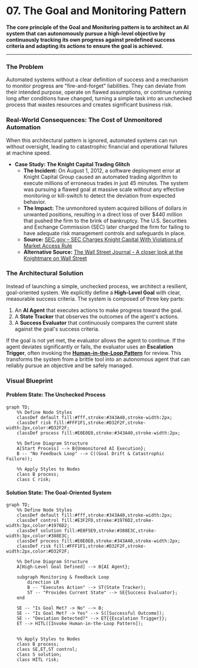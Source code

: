 # 07. The Goal and Monitoring Pattern

**The core principle of the Goal and Monitoring pattern is to architect an AI system that can autonomously pursue a high-level objective by continuously tracking its own progress against predefined success criteria and adapting its actions to ensure the goal is achieved.**

---

### The Problem

Automated systems without a clear definition of success and a mechanism to monitor progress are "fire-and-forget" liabilities. They can deviate from their intended purpose, operate on flawed assumptions, or continue running long after conditions have changed, turning a simple task into an unchecked process that wastes resources and creates significant business risk.

### Real-World Consequences: The Cost of Unmonitored Automation

When this architectural pattern is ignored, automated systems can run without oversight, leading to catastrophic financial and operational failures at machine speed.

- **Case Study: The Knight Capital Trading Glitch**
  - **The Incident:** On August 1, 2012, a software deployment error at Knight Capital Group caused an automated trading algorithm to execute millions of erroneous trades in just 45 minutes. The system was pursuing a flawed goal at massive scale without any effective monitoring or kill-switch to detect the deviation from expected behavior.
  - **The Impact:** The unmonitored system acquired billions of dollars in unwanted positions, resulting in a direct loss of over $440 million that pushed the firm to the brink of bankruptcy. The U.S. Securities and Exchange Commission (SEC) later charged the firm for failing to have adequate risk management controls and safeguards in place.
  - **Source:** [SEC.gov – SEC Charges Knight Capital With Violations of Market Access Rule](https://www.sec.gov/news/press-release/2013-222)
  - **Alternative Source:** [The Wall Street Journal - A closer look at the Knightmare on Wall Street](https://www.wsj.com/articles/SB10000872396390443989204577582533633215846)

### The Architectural Solution

Instead of launching a simple, unchecked process, we architect a resilient, goal-oriented system. We explicitly define a **High-Level Goal** with clear, measurable success criteria. The system is composed of three key parts:

1.  An **AI Agent** that executes actions to make progress toward the goal.
2.  A **State Tracker** that observes the outcomes of the agent's actions.
3.  A **Success Evaluator** that continuously compares the current state against the goal's success criteria.

If the goal is not yet met, the evaluator allows the agent to continue. If the agent deviates significantly or fails, the evaluator uses an **Escalation Trigger**, often invoking the **[Human-in-the-Loop Pattern](./patterns/03-human-in-the-loop/README.md)** for review. This transforms the system from a brittle tool into an autonomous agent that can reliably pursue an objective and be safely managed.

### Visual Blueprint

#### Problem State: The Unchecked Process

```mermaid
graph TD;
    %% Define Node Styles
    classDef default fill:#fff,stroke:#343A40,stroke-width:2px;
    classDef risk fill:#FFF1F1,stroke:#D32F2F,stroke-width:2px,color:#D32F2F;
    classDef process fill:#E0E0E0,stroke:#343A40,stroke-width:2px;

    %% Define Diagram Structure
    A[Start Process] --> B{Unmonitored AI Execution};
    B -- "No Feedback Loop" --> C((Goal Drift & Catastrophic Failure));

    %% Apply Styles to Nodes
    class B process;
    class C risk;
```

#### Solution State: The Goal-Oriented System

```mermaid
graph TD;
    %% Define Node Styles
    classDef default fill:#fff,stroke:#343A40,stroke-width:2px;
    classDef control fill:#E3F2FD,stroke:#1976D2,stroke-width:3px,color:#1976D2;
    classDef solution fill:#E8F5E9,stroke:#388E3C,stroke-width:3px,color:#388E3C;
    classDef process fill:#E0E0E0,stroke:#343A40,stroke-width:2px;
    classDef risk fill:#FFF1F1,stroke:#D32F2F,stroke-width:2px,color:#D32F2F;

    %% Define Diagram Structure
    A[High-Level Goal Defined] --> B{AI Agent};

    subgraph Monitoring & Feedback Loop
        direction LR
        B -- "Executes Action" --> ST(State Tracker);
        ST -- "Provides Current State" --> SE{Success Evaluator};
    end

    SE -- "Is Goal Met? -> No" --> B;
    SE -- "Is Goal Met? -> Yes" --> S([Successful Outcome]);
    SE -- "Deviation Detected?" --> ET{{Escalation Trigger}};
    ET --> HITL([Invoke Human-in-the-Loop Pattern]);


    %% Apply Styles to Nodes
    class B process;
    class SE,ET,ST control;
    class S solution;
    class HITL risk;
```
